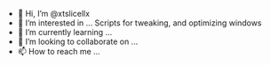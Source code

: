 - 👋 Hi, I’m @xtslicellx
- 👀 I’m interested in ... Scripts for tweaking, and optimizing windows 
- 🌱 I’m currently learning ...
- 💞️ I’m looking to collaborate on ...
- 📫 How to reach me ...

<!---
xtslicellx/xtslicellx is a ✨ special ✨ repository because its `README.md` (this file) appears on your GitHub profile.
You can click the Preview link to take a look at your changes.
--->
